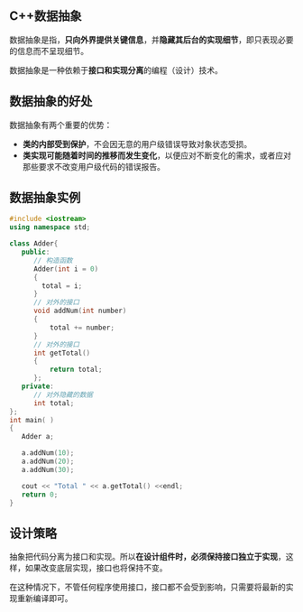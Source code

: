 ## C++数据抽象

数据抽象是指，**只向外界提供关键信息**，并**隐藏其后台的实现细节**，即只表现必要的信息而不呈现细节。

数据抽象是一种依赖于**接口和实现分离**的编程（设计）技术。

## 数据抽象的好处

数据抽象有两个重要的优势：

- **类的内部受到保护**，不会因无意的用户级错误导致对象状态受损。
- **类实现可能随着时间的推移而发生变化**，以便应对不断变化的需求，或者应对那些要求不改变用户级代码的错误报告。

## 数据抽象实例

```cpp
#include <iostream>
using namespace std;

class Adder{
   public:
      // 构造函数
      Adder(int i = 0)
      {
        total = i;
      }
      // 对外的接口
      void addNum(int number)
      {
          total += number;
      }
      // 对外的接口
      int getTotal()
      {
          return total;
      };
   private:
      // 对外隐藏的数据
      int total;
};
int main( )
{
   Adder a;

   a.addNum(10);
   a.addNum(20);
   a.addNum(30);

   cout << "Total " << a.getTotal() <<endl;
   return 0;
}
```

## 设计策略

抽象把代码分离为接口和实现。所以**在设计组件时，必须保持接口独立于实现**，这样，如果改变底层实现，接口也将保持不变。

在这种情况下，不管任何程序使用接口，接口都不会受到影响，只需要将最新的实现重新编译即可。

